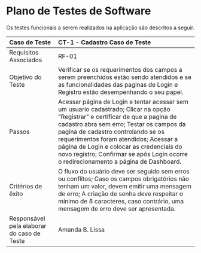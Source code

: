 # Plano de Testes de Software

Os testes funcionais a serem realizados na aplicação são descritos a seguir.

|Caso de Teste    | CT-1 - Cadastro Caso de Teste |
|:---|:---|
| Requisitos Associados | RF-01|
| Objetivo do Teste | Verificar se os requerimentos dos campos a serem preenchidos estão sendo atendidos e se as funcionalidades das paginas de Login e Registro estão desempenhando o seu papel. |
| Passos | Acessar página de Login e tentar acessar sem um usuario cadastrado; Clicar na opção "Registrar" e certificar de que a pagina de cadastro abra sem erro; Testar os campos da pagina de cadastro controlando se os requerimentos foram atendidos; Acessar a página de Login e colocar as credenciais do novo registro; Confirmar se após Login ocorre o redirecionamento a página de Dashboard. |
| Critérios de êxito | O fluxo do usuário deve ser seguido sem erros ou conflitos; Caso os campos obrigatórios não tenham um valor, devem emitir uma mensagem de erro; A criação de senha deve respeitar o mínimo de 8 caracteres, caso contrário, uma mensagem de erro deve ser apresentada.|
| Responsável pela elaborar do caso de Teste | Amanda B. Lissa

